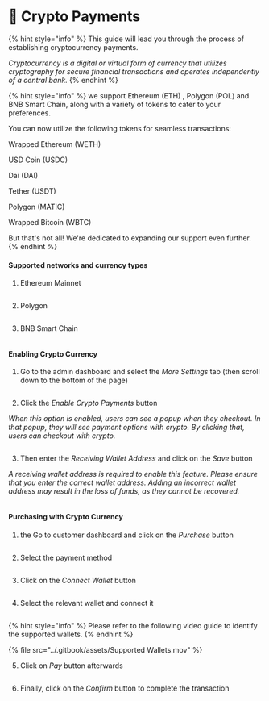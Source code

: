 # 💱 Crypto Payments

{% hint style="info" %}
This guide will lead you through the process of establishing cryptocurrency payments.&#x20;

_Cryptocurrency is a digital or virtual form of currency that utilizes cryptography for secure financial transactions and operates independently of a central bank._
{% endhint %}

{% hint style="info" %}
we support Ethereum (ETH) , Polygon (POL) and BNB Smart Chain, along with a variety of tokens to cater to your preferences.&#x20;

You can now utilize the following tokens for seamless transactions:

Wrapped Ethereum (WETH)&#x20;

USD Coin (USDC)&#x20;

Dai (DAI)&#x20;

Tether (USDT)&#x20;

Polygon (MATIC)&#x20;

Wrapped Bitcoin (WBTC)&#x20;

But that's not all! We're dedicated to expanding our support even further.
{% endhint %}

#### Supported networks and currency types

1. Ethereum Mainnet

<figure><img src="../.gitbook/assets/Screenshot 2024-04-19 at 08.30.17.png" alt=""><figcaption></figcaption></figure>

2. Polygon

<figure><img src="../.gitbook/assets/Screenshot 2024-04-19 at 08.32.19.png" alt=""><figcaption></figcaption></figure>

3. BNB Smart Chain

<figure><img src="../.gitbook/assets/Screenshot 2024-04-19 at 08.43.10.png" alt=""><figcaption></figcaption></figure>

#### Enabling Crypto Currency

1. Go to the admin dashboard and select the _More Settings_ tab (then scroll down to the bottom of the page)

<figure><img src="../.gitbook/assets/a (10).png" alt=""><figcaption></figcaption></figure>

2. Click the _Enable Crypto Payments_ button

_When this option is enabled, users can see a popup when they checkout. In that popup, they will see payment options with crypto. By clicking that, users can checkout with crypto._

<figure><img src="../.gitbook/assets/b (8).png" alt=""><figcaption></figcaption></figure>

3. Then enter the _Receiving Wallet Address_ and click on the _Save_ button

_A receiving wallet address is required to enable this feature. Please ensure that you enter the correct wallet address. Adding an incorrect wallet address may result in the loss of funds, as they cannot be recovered._

<figure><img src="../.gitbook/assets/c (7).png" alt=""><figcaption></figcaption></figure>

#### Purchasing with Crypto Currency

1. the Go to customer dashboard and click on the _Purchase_ button&#x20;

<figure><img src="../.gitbook/assets/d (4).png" alt=""><figcaption></figcaption></figure>

2. Select the payment method

<figure><img src="../.gitbook/assets/e (3).png" alt=""><figcaption></figcaption></figure>

3. Click on the _Connect Wallet_ button

<figure><img src="../.gitbook/assets/2024-04-17 12_18_42-Boto.io _ Automation for Everyone.png" alt=""><figcaption></figcaption></figure>

4. Select the relevant wallet and connect it

<figure><img src="../.gitbook/assets/g (3).png" alt=""><figcaption></figcaption></figure>



{% hint style="info" %}
Please refer to the following video guide to identify the supported wallets.
{% endhint %}

{% file src="../.gitbook/assets/Supported Wallets.mov" %}

5. Click on _Pay_ button afterwards

<figure><img src="../.gitbook/assets/h.png" alt=""><figcaption></figcaption></figure>

6. Finally, click on the _Confirm_ button to complete the transaction



<figure><img src="../.gitbook/assets/i.png" alt=""><figcaption></figcaption></figure>

